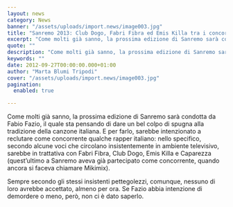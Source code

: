 ```yaml
---
layout: news
category: News
banner: "/assets/uploads/import.news/image003.jpg"
title: "Sanremo 2013: Club Dogo, Fabri Fibra ed Emis Killa tra i concorrenti?"
excerpt: "Come molti già sanno, la prossima edizione di Sanremo sarà condotta da Fabio Fazio, il quale sta pensando di dare un bel colpo di spugna alla tradizione della canzone italiana. E per farlo, sarebbe intenzionato a reclutare come concorrente qualche rapper italiano: nello specifico,  secondo alcune voci che circolano insistentemente in ambiente televisivo, sarebbe in [&hellip"
quote: ""
description: "Come molti già sanno, la prossima edizione di Sanremo sarà condotta da Fabio Fazio, il quale sta pensando di dare un bel colpo di spugna alla tradizione della canzone italiana. E per farlo, sarebbe intenzionato a reclutare come concorrente qualche rapper italiano: nello specifico,  secondo alcune voci che circolano insistentemente in ambiente televisivo, sarebbe in [&hellip"
keywords: ""
date: 2012-09-27T00:00:00.000+01:00
author: "Marta Blumi Tripodi"
cover: "/assets/uploads/import.news/image003.jpg"
pagination:
  enabled: true

---
```


Come molti già sanno, la prossima edizione di Sanremo sarà condotta da Fabio Fazio, il quale sta pensando di dare un bel colpo di spugna alla tradizione della canzone italiana. E per farlo, sarebbe intenzionato a reclutare come concorrente qualche rapper italiano: nello specifico, secondo alcune voci che circolano insistentemente in ambiente televisivo, sarebbe in trattativa con Fabri Fibra, Club Dogo, Emis Killa e Caparezza (quest’ultimo a Sanremo aveva già partecipato come concorrente, quando ancora si faceva chiamare Mikimix).

Sempre secondo gli stessi insistenti pettegolezzi, comunque, nessuno di loro avrebbe accettato, almeno per ora. Se Fazio abbia intenzione di demordere o meno, però, non ci è dato saperlo.